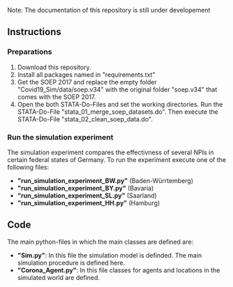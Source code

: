 Note: The documentation of this repository is still under developement

## Instructions

### Preparations
1. Download this repository.
2. Install all packages named in "requirements.txt"
3. Get the SOEP 2017 and replace the empty folder "Covid19_Sim/data/soep.v34" with the original folder "soep.v34" that comes with the SOEP 2017.
4. Open the both STATA-Do-Files and set the working directories. Run the STATA-Do-File "stata_01_merge_soep_datasets.do". Then execute the STATA-Do-File "stata_02_clean_soep_data.do".

### Run the simulation experiment
The simulation experiment compares the effectivness of several NPIs in certain federal states of Germany.
To run the experiment execute one of the following files:
 
- **"run_simulation_experiment_BW.py"** (Baden-Würrtemberg)
- **"run_simulation_experiment_BY.py"** (Bavaria)
- **"run_simulation_experiment_SL.py"** (Saarland)
- **"run_simulation_experiment_HH.py"** (Hamburg)

## Code
The main python-files in which the main classes are defined are:
- **"Sim.py"**: In this file the simulation model is definded. The main simulation procedure is defined here.
- **"Corona_Agent.py"**: In this file classes for agents and locations in the simulated world are defined.
